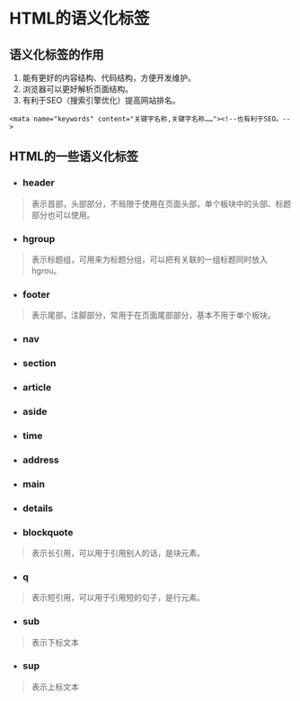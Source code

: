 <h1>HTML的语义化标签</h1>

<h2>语义化标签的作用</h2>

1. 能有更好的内容结构、代码结构，方便开发维护。</br>
2. 浏览器可以更好解析页面结构。</br>
3. 有利于SEO（搜索引擎优化）提高网站排名。</br>
```
<mata name="keywords" content="关键字名称,关键字名称……"><!--也有利于SEO。-->
```

<h2>HTML的一些语义化标签</h2>

- <h3>header</h3>

> 表示首部，头部部分，不局限于使用在页面头部，单个板块中的头部、标题部分也可以使用。

- <h3>hgroup</h3>

> 表示标题组，可用来为标题分组，可以把有关联的一组标题同时放入hgrou。

- <h3>footer</h3>

> 表示尾部，注脚部分，常用于在页面尾部部分，基本不用于单个板块。

- <h3>nav</h3>

- <h3>section</h3>
- <h3>article</h3>
- <h3>aside</h3>

- <h3>time</h3>
- <h3>address</h3>
- <h3>main</h3>
- <h3>details</h3>


- <h3>blockquote</h3>
> 表示长引用，可以用于引用别人的话，是块元素。
- <h3>q</h3>
> 表示短引用，可以用于引用短的句子，是行元素。

- <h3>sub</h3>
> 表示下标文本
- <h3>sup</h3>
> 表示上标文本
